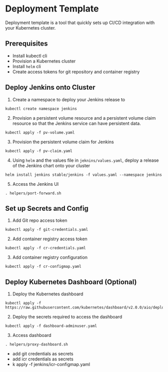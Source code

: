 # Deployment Template

Deployment template is a tool that quickly sets up CI/CD integration with your Kubernetes cluster.

## Prerequisites 
- Install kubectl cli
- Provision a Kubernetes cluster
- Install `helm` cli
- Create access tokens for git repository and container registry


## Deploy Jenkins onto Cluster
1. Create a namespace to deploy your Jenkins release to
```
kubectl create namespace jenkins
```
2. Provision a persistent volume resource and a persistent volume claim resource so that the Jenkins service can have persistent data.
```
kubectl apply -f pv-volume.yaml
```
3. Provision the persistent volume claim for Jenkins
```
kubectl apply -f pv-claim.yaml 
```
4. Using `helm` and the values file in `jeknins/values.yaml`, deploy a release of the Jenkins chart onto your cluster
```
helm install jenkins stable/jenkins -f values.yaml --namespace jenkins
```
5. Access the Jenkins UI
```
. helpers/port-forward.sh 
```

## Set up Secrets and Config
1. Add Git repo access token
```
kubectl apply -f git-credentials.yaml
```
2. Add container registry access token
```
kubectl apply -f cr-credentials.yaml
```
3. Add container registry configuration
```
kubectl apply -f cr-configmap.yaml
```
## Deploy Kubernetes Dashboard (Optional)
1. Deploy the Kubernetes dashboard
```
kubectl apply -f https://raw.githubusercontent.com/kubernetes/dashboard/v2.0.0/aio/deploy/recommended.yaml
```
2. Deploy the secrets required to access the dashboard
```
kubectl apply -f dashboard-adminuser.yaml
```
3. Access dashboard
```
. helpers/proxy-dashboard.sh
```
- add git credentials as secrets
- add icr credentials as secrets
- k apply -f jenkins/icr-configmap.yaml  
